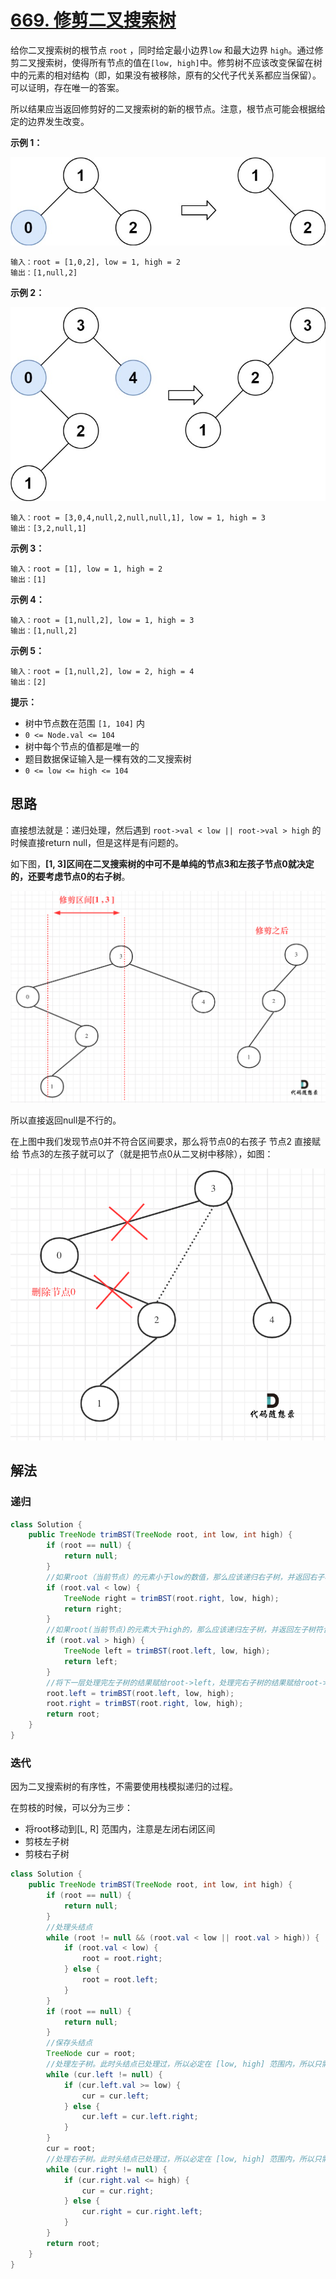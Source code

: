 # [669. 修剪二叉搜索树](https://leetcode-cn.com/problems/trim-a-binary-search-tree/)

给你二叉搜索树的根节点 `root` ，同时给定最小边界`low` 和最大边界 `high`。通过修剪二叉搜索树，使得所有节点的值在`[low, high]`中。修剪树不应该改变保留在树中的元素的相对结构（即，如果没有被移除，原有的父代子代关系都应当保留）。 可以证明，存在唯一的答案。

所以结果应当返回修剪好的二叉搜索树的新的根节点。注意，根节点可能会根据给定的边界发生改变。

 

**示例 1：**

![img](images\669-1.jpg)

```
输入：root = [1,0,2], low = 1, high = 2
输出：[1,null,2]
```

**示例 2：**

![img](images\669-2.jpg)

```
输入：root = [3,0,4,null,2,null,null,1], low = 1, high = 3
输出：[3,2,null,1]
```

**示例 3：**

```
输入：root = [1], low = 1, high = 2
输出：[1]
```

**示例 4：**

```
输入：root = [1,null,2], low = 1, high = 3
输出：[1,null,2]
```

**示例 5：**

```
输入：root = [1,null,2], low = 2, high = 4
输出：[2]
```

 

**提示：**

- 树中节点数在范围 `[1, 104]` 内
- `0 <= Node.val <= 104`
- 树中每个节点的值都是唯一的
- 题目数据保证输入是一棵有效的二叉搜索树
- `0 <= low <= high <= 104`

## 思路

直接想法就是：递归处理，然后遇到 `root->val < low || root->val > high` 的时候直接return null，但是这样是有问题的。

如下图，**[1, 3]区间在二叉搜索树的中可不是单纯的节点3和左孩子节点0就决定的，还要考虑节点0的右子树**。

![669.修剪二叉搜索树](images\669-3.jpg)

所以直接返回null是不行的。

在上图中我们发现节点0并不符合区间要求，那么将节点0的右孩子 节点2 直接赋给 节点3的左孩子就可以了（就是把节点0从二叉树中移除），如图：

![669.修剪二叉搜索树1](images\669-4.jpg)

## 解法

### 递归

```java
class Solution {
    public TreeNode trimBST(TreeNode root, int low, int high) {
        if (root == null) {
            return null;
        }
        //如果root（当前节点）的元素小于low的数值，那么应该递归右子树，并返回右子树符合条件的头结点。
        if (root.val < low) {
            TreeNode right = trimBST(root.right, low, high);
            return right;
        }
        //如果root(当前节点)的元素大于high的，那么应该递归左子树，并返回左子树符合条件的头结点。
        if (root.val > high) {
            TreeNode left = trimBST(root.left, low, high);
            return left;
        }
        //将下一层处理完左子树的结果赋给root->left，处理完右子树的结果赋给root->right。
        root.left = trimBST(root.left, low, high);
        root.right = trimBST(root.right, low, high);
        return root;
    }
}
```

### 迭代

因为二叉搜索树的有序性，不需要使用栈模拟递归的过程。

在剪枝的时候，可以分为三步：

- 将root移动到[L, R] 范围内，注意是左闭右闭区间
- 剪枝左子树
- 剪枝右子树

```java
class Solution {
    public TreeNode trimBST(TreeNode root, int low, int high) {
        if (root == null) {
            return null;
        }
        //处理头结点
        while (root != null && (root.val < low || root.val > high)) {
            if (root.val < low) {
                root = root.right;
            } else {
                root = root.left;
            }
        }
        if (root == null) {
            return null;
        }
        //保存头结点
        TreeNode cur = root;
        //处理左子树。此时头结点已处理过，所以必定在 [low, high] 范围内，所以只需要判断左子树节点不能小于 low 即可
        while (cur.left != null) {
            if (cur.left.val >= low) {
                cur = cur.left;
            } else {
                cur.left = cur.left.right;
            }
        }
        cur = root;
        //处理右子树。此时头结点已处理过，所以必定在 [low, high] 范围内，所以只需要判断右子树节点不能大于 high 即可
        while (cur.right != null) {
            if (cur.right.val <= high) {
                cur = cur.right;
            } else {
                cur.right = cur.right.left;
            }
        }
        return root;
    }
}
```

